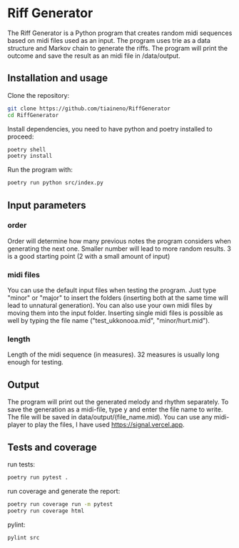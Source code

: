 # Riff Generator

The Riff Generator is a Python program that creates random midi sequences based on midi files used as an input. The program uses trie as a data structure and Markov chain to generate the riffs. The program will print the outcome and save the result as an midi file in /data/output.

## Installation and usage

Clone the repository:
```bash
git clone https://github.com/tiaineno/RiffGenerator
cd RiffGenerator
```
Install dependencies, you need to have python and poetry installed to proceed:
```bash
poetry shell
poetry install
```
Run the program with:
```bash
poetry run python src/index.py
```	

## Input parameters ##
### order
Order will determine how many previous notes the program considers when generating the next one. Smaller number will lead to more random results. 3 is a good starting point (2 with a small amount of input)

### midi files
You can use the default input files when testing the program. Just type "minor" or "major" to insert the folders (inserting both at the same time will lead to unnatural generation). You can also use your own midi files by moving them into the input folder.
Inserting single midi files is possible as well by typing the file name ("test_ukkonooa.mid", "minor/hurt.mid").

### length
Length of the midi sequence (in measures). 32 measures is usually long enough for testing.

## Output ##
The program will print out the generated melody and rhythm separately. To save the generation as a midi-file, type y and enter the file name to write. The file will be saved in data/output/(file_name.mid). You can use any midi-player to play the files, I have used https://signal.vercel.app.

## Tests and coverage ##
run tests:
```bash
poetry run pytest .
```

run coverage and generate the report:
```bash
poetry run coverage run -m pytest
poetry run coverage html
```

pylint:
```bash
pylint src
```